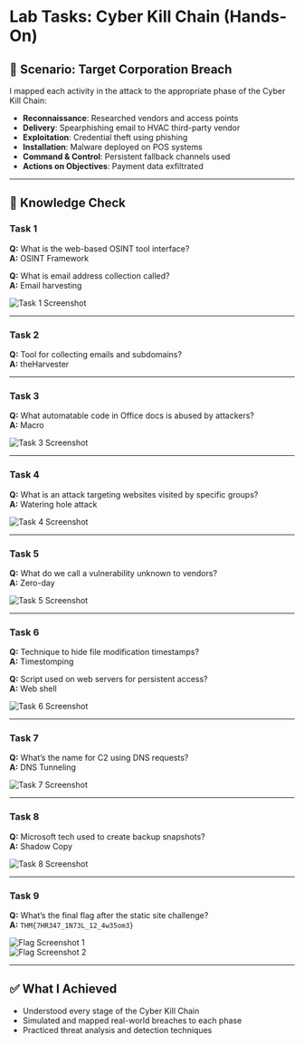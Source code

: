 # Lab Tasks: Cyber Kill Chain (Hands-On)

## 🧪 Scenario: Target Corporation Breach

I mapped each activity in the attack to the appropriate phase of the Cyber Kill Chain:

- **Reconnaissance**: Researched vendors and access points
- **Delivery**: Spearphishing email to HVAC third-party vendor
- **Exploitation**: Credential theft using phishing
- **Installation**: Malware deployed on POS systems
- **Command & Control**: Persistent fallback channels used
- **Actions on Objectives**: Payment data exfiltrated

---

## 🎯 Knowledge Check

### Task 1

**Q:** What is the web-based OSINT tool interface?  
**A:** OSINT Framework

**Q:** What is email address collection called?  
**A:** Email harvesting  

![Task 1 Screenshot](https://github.com/user-attachments/assets/fdb63926-e29b-4651-90fe-38eff5c25ff8)

---

### Task 2

**Q:** Tool for collecting emails and subdomains?  
**A:** theHarvester

---

### Task 3

**Q:** What automatable code in Office docs is abused by attackers?  
**A:** Macro  

![Task 3 Screenshot](https://github.com/user-attachments/assets/31c8cb15-d769-4df5-add1-2b329eac0e9d)

---

### Task 4

**Q:** What is an attack targeting websites visited by specific groups?  
**A:** Watering hole attack  

![Task 4 Screenshot](https://github.com/user-attachments/assets/85187b89-875e-4317-b171-1a12a7987020)

---

### Task 5

**Q:** What do we call a vulnerability unknown to vendors?  
**A:** Zero-day  

![Task 5 Screenshot](https://github.com/user-attachments/assets/f7d02f7b-ecd9-4f3e-912f-f748b4315e9f)

---

### Task 6

**Q:** Technique to hide file modification timestamps?  
**A:** Timestomping  

**Q:** Script used on web servers for persistent access?  
**A:** Web shell  

![Task 6 Screenshot](<img width="1336" alt="Screenshot 2025-06-23 at 6 22 30 AM" src="https://github.com/user-attachments/assets/00ba44c8-6cc4-4c1b-80e8-3296494ea5ab" />)


---

### Task 7

**Q:** What’s the name for C2 using DNS requests?  
**A:** DNS Tunneling  

![Task 7 Screenshot](https://github.com/user-attachments/assets/1681a388-a153-4bce-8eef-210aa087418e)

---

### Task 8

**Q:** Microsoft tech used to create backup snapshots?  
**A:** Shadow Copy  

![Task 8 Screenshot](https://github.com/user-attachments/assets/8b5fc848-3a48-4ee8-b88a-fc32c0d38823)

---

### Task 9

**Q:** What’s the final flag after the static site challenge?  
**A:** `THM{7HR347_1N73L_12_4w35om3}`  

![Flag Screenshot 1](https://github.com/user-attachments/assets/db48b777-99c7-44c0-90a9-7f21de7ce8e6)  
![Flag Screenshot 2](https://github.com/user-attachments/assets/e2c2a799-5455-4c7b-ae84-52e67260e6b1)

---

## ✅ What I Achieved

- Understood every stage of the Cyber Kill Chain
- Simulated and mapped real-world breaches to each phase
- Practiced threat analysis and detection techniques
